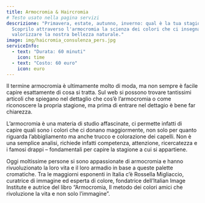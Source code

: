 ```yaml
---
title: Armocromia & Haircromia
# Testo usato nella pagina servizi
descrizione: "Primavera, estate, autunno, inverno: qual è la tua stagione?
  Scoprilo attraverso l'armocromia la scienza dei colori che ci insegna a come
  valorizzare la nostra bellezza naturale."
image: img/haicromia_consulenza_pers.jpg
serviceInfo:
  - text: "Durata: 60 minuti"
    icon: time
  - text: "Costo: 60 euro"
    icon: euro
---
```

Il termine armocromia è ultimamente molto di moda, ma non sempre è facile capire esattamente di cosa si tratta. Sul web si possono trovare tantissimi articoli che spiegano nel dettaglio che cos’è l’armocromia o come riconoscere la propria stagione, ma prima di entrare nel dettagio è bene far chiarezza.

L’armocromia è una materia di studio affascinate, ci permette infatti di capire quali sono i colori che ci donano maggiormente, non solo per quanto riguarda l’abbigliamento ma anche trucco e colorazione dei capelli. Non è una semplice analisi, richiede infatti competenza, attenzione, ricercatezza e i famosi drappi – fondamentali per capire la stagione a cui si appartiene.

Oggi moltissime persone si sono appassionate di armocromia e hanno rivuoluzionato la loro vita e il loro armadio in base a queste palette cromatiche. Tra le maggiorni esponenti in Italia c’è Rossella Migliaccio, curatrice di immagine ed esperta di colore, fondatrice dell’Italian Image Institute e autrice del libro “Armocromia, Il metodo dei colori amici che rivoluzione la vita e non solo l’immagine”.